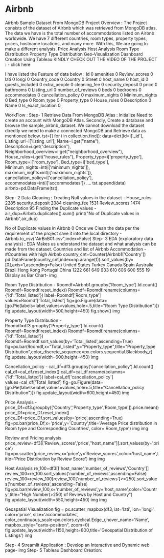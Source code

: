 # Airbnb
Airbnb Sample Dataset From MongoDB
Project Overview :
The Project consists of the dataset of Airbnb which was retrieved from MongoDB atlas. The data we have is the total number of accommodations listed on Airbnb worldwide.
We have 7 different countries, room types, property types, prices, hostname locations, and many more. With this, We are going to make a different analysis.
Price Analysis
Host Analysis
Room Type Distribution
Property Type Distribution
Geo-Visualization
Dashboard Creation Using Tableau
KINDLY CHECK OUT THE VIDEO OF THE PROJECT : - click here

I have listed the Feature of data below :
    Id                     0
    amenities              0
    Review_scores          0
    lati                   0
    longi                  0
    Country_code           0
    Country                0
    Street                 0
    host_name              0
    host_id                0
    guests_included        0
    extra_people           0
    cleaning_fee           0
    security_deposit       0
    price                  0
    bathrooms              0
    Listing_url            0
    number_of_reviews      0
    beds                   0
    bedrooms               0
    accommodates           0
    cancellation_policy    0
    maximum_nights         0
    Minimum_nights         0
    Bed_type               0
    Room_type              0
    Property_type          0
    House_rules            0
    Description            0
    Name                   0
    Is_exact_location      0

WorkFlow :
Step- 1 Retrieve Data From MongoDB Atlas :
Initialize Need to create an account with MongoDB Atlas. Secondly, Create a database and browse the sample_airbnb_dataset. We cannot download the dataset directly we need to make a connected MongoDB and Retrieve data as mentioned below.
        tst=[]
        for i in collection.find():
            data=dict(Id=i['_id'],
                      Listing_url=i['listing_url'],
                      Name=i.get("name"),
                      Description=i.get("description"),
                      Neighborhood_overview=i.get("neighborhood_overview"),
                      House_rules=i.get("house_rules"),
                      Property_type=i['property_type'],
                      Room_type=i['room_type'],
                      Bed_type=i['bed_type'],
                      Minimum_nights=int(i['minimum_nights']),
                      maximum_nights=int(i['maximum_nights']),
                      cancellation_policy=i['cancellation_policy'],
                      accommodates=int(i['accommodates'])
                      ....
        tst.append(data)  
        airbnb=pd.DataFrame(tst)

Step- 2 Data Cleaning :
Treating Null values in the dataset -
House_rules            2285
security_deposit       2084
cleaning_fee           1531
Review_scores          1474
Description              95
Finding the Duplicate values -
air_dup=Airbnb.duplicated().sum()
print("No of Duplicate values in Airbnb",air_dup)

No of Duplicate values in Airbnb 0
Once we Clean the data per the requirement of the project save it into the local directory -
Airbnb.to_csv("AirBnB01.csv",index=False)
Step- 3 EDA (exploratory data analysis) :
EDA Makes us understand the dataset and what analysis can be made from the dataset.
Countries and list of Airbnb Accommodation -
#Countries with high Airbnb
country_cnt=Counter(Airbnb1['Country'])
pd.DataFrame(country_cnt,index=np.arange(1)).sort_values(by=[0],axis=1,ascending=False)
United States	Turkey	Canada	Spain	Australia	Brazil	Hong Kong	Portugal	China
1222	661	649	633	610	606	600	555	19
Display as Bar Chart-
img

Room Type Distribution -
Roomdf=Airbnb1.groupby('Room_type').Id.count()
Roomdf=Roomdf.reset_index()
Roomdf=Roomdf.rename(columns={'Id':'Total_listed'})
label=Roomdf['Room_type']
values=Roomdf['Total_listed']
fig=go.Figure(data=[go.Pie(labels=label,values=values,hole=.5,title="Room Type Distribution")])
fig.update_layout(width=500,height=450)
fig.show()
img

Property Type Distribution -
  Roomdf=df3.groupby('Property_type').Id.count()
  Roomdf=Roomdf.reset_index()
  Roomdf=Roomdf.rename(columns={'Id':'Total_listed'})
  Roomdf=Roomdf.sort_values(by='Total_listed',ascending=True)
  fig=px.bar(Roomdf,x="Total_listed",y="Property_type",title="Property_type Distribution",color_discrete_sequence=px.colors.sequential.Blackbody_r)
  fig.update_layout(width=600,height=450)
img

Cancellation_policy -
        cal_df=df3.groupby('cancellation_policy').Id.count()
        cal_df=cal_df.reset_index()
        cal_df=cal_df.rename(columns={'Id':'Total_listed'})
        label=cal_df['cancellation_policy']
        values=cal_df['Total_listed']
        fig=go.Figure(data=[go.Pie(labels=label,values=values,hole=.5,title="Cancellation_policy Distribution")])
        fig.update_layout(width=600,height=450)
img

Price Analysis -
    price_Df=df3.groupby(['Country','Property_type','Room_type']).price.mean()
    price_Df=price_Df.reset_index()
    price_Df=price_Df.sort_values(by='price',ascending=True)
    fig=px.bar(price_Df,x='price',y='Country',title='Average Price distribution in Room type and Corresponding Countries',
        color='Room_type')
img img

Review and Pricing analysis
price_review=df3[['Review_scores','price',"host_name"]].sort_values(by='price')
fig=px.scatter(price_review,x='price',y='Review_scores',color='host_name',title='Price Distribution by Review Score')
img img

Host Analysis
re_100=df3[['host_name','number_of_reviews','Country']]
review_100=re_100.sort_values('number_of_reviews',ascending=False)
review_100=review_100[review_100['number_of_reviews']>=250].sort_values('number_of_reviews',ascending=False)
fig=px.bar(review_100,x='number_of_reviews',y='host_name',color='Country',title="High Number(>250) of Reviews by Host and Country")
fig.update_layout(width=550,height=450)
img img

Geospatial Visualization
fig = px.scatter_mapbox(df3, lat='lati', lon='longi', color='price', size='accommodates',
color_continuous_scale=px.colors.cyclical.Edge_r,hover_name='Name', mapbox_style="carto-positron", zoom=0)
fig.update_layout(width=1150,height=800,title='Geospatial Distribution of Listings')
img

Step- 4 Streamlit Application :
Develop an Interactive and Dynamic web page- img
Step- 5 Tableau Dashboard Creation:

